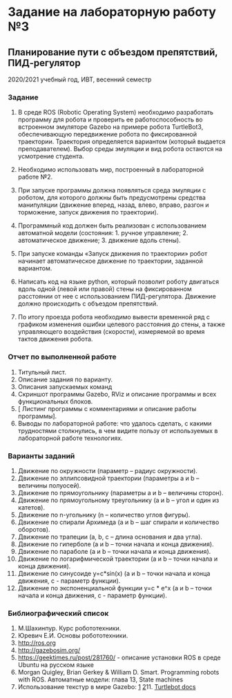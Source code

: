 # Задание на лабораторную работу №3
## Планирование пути с объездом препятствий, ПИД-регулятор
2020/2021 учебный год, ИВТ, весенний семестр

### Задание
1. В среде ROS (Robotic Operating System) необходимо разработать программу для робота и проверить ее работоспособность во встроенном эмуляторе Gazebo на примере робота TurtleBot3, обеспечивающую передвижение робота по фиксированной траектории. Траектория определяется вариантом (который выдается преподавателем). Выбор среды эмуляции и вид робота остаются на усмотрение студента. 

2. Необходимо использовать мир, построенный в лабораторной работе №2.

3. При запуске программы должна появляться среда эмуляции с роботом, для которого должны быть предусмотрены средства манипуляции (движение вперед, назад, влево, вправо, разгон и торможение, запуск движения по траектории). 

4. Программный код должен быть реализован с использованием автоматной модели (состояния: 1. ручное управление; 2. автоматическое движение; 3. движение вдоль стены). 

5. При запуске команды «Запуск движения по траектории» робот начинает автоматическое движение по траектории, заданной вариантом.

6. Написать код на языке python, который позволит роботу двигаться вдоль одной (левой или правой) стены на фиксированном расстоянии от нее с использованием ПИД-регулятора. Движение должно происходить с объездом препятствий.

7. По итогу проезда робота необходимо вывести временной ряд с графиком изменения ошибки целевого расстояния до стены, а также управляющего воздействия (скорости), измеряемой во время тактов движения робота.

 
### Отчет по выполненной работе
1.	Титульный лист.
2.	Описание задания по варианту.
3.	Описания запускаемых команд
4.	Скриншот программы Gazebo, RViz и описание программы и всех функциональных блоков.
5.	[ Листинг программы с комментариями и описание работы программы].
6.	Выводы по лабораторной работе: что удалось сделать, с какими трудностями столкнулись, в чем видите пользу от используемых в лабораторной работе технологиях.

### Варианты заданий
1.	Движение по окружности (параметр – радиус окружности).
2.	Движение по эллипсовидной траектории (параметры a и b – величины полуосей).
3.	Движение по прямоугольнику (параметры a и b – величины сторон).
4.	Движение по прямоугольному треугольнику (a и b – угол и один из катетов).
5.	Движение по n-угольнику (n – количество углов фигуры).
6.	Движение по спирали Архимеда (a и b – шаг спирали и количество оборотов).
7.	Движение по трапеции (a, b, c – длина основания и два угла).
8.	Движение по гиперболе (a и b – точки начала и конца движения).
9.	Движение по параболе (a и b – точки начала и конца движения).
10.	Движение по логарифмической траектории (a и b – точки начала и конца движения).
11.	Движение по синусоиде  y=c*sin(x) (a и b – точки начала и конца движения, c - параметр функции).
12.	Движение по экспоненциальной функции y=c * e^x  (a и b – точки начала и конца движения, c  - параметр функции).

### Библиографический список
1.	М.Шахинпур. Курс робототехники.
2.	Юревич Е.И. Основы робототехники.
3.	http://ros.org
4.	http://gazebosim.org/
5.	https://geektimes.ru/post/281760/ - описание установки ROS в среде Ubuntu на русском языке
6. Morgan Quigley, Brian Gerkey & William D. Smart. Programming robots with ROS. Автоматные модели: глава 13, State machines
7. Использование текстур в мире Gazebo: [1](http://answers.gazebosim.org/question/4761/how-to-build-a-world-with-real-image-as-ground-plane/) [2](http://answers.gazebosim.org/question/7922/ground-plane-texture-image/)11. [Turtlebot docs](http://learn.turtlebot.com/)